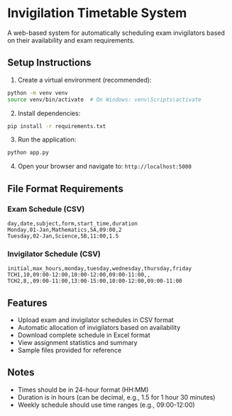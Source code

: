 # Invigilation Timetable System

A web-based system for automatically scheduling exam invigilators based on their availability and exam requirements.

## Setup Instructions

1. Create a virtual environment (recommended):
```bash
python -m venv venv
source venv/bin/activate  # On Windows: venv\Scripts\activate
```

2. Install dependencies:
```bash
pip install -r requirements.txt
```

3. Run the application:
```bash
python app.py
```

4. Open your browser and navigate to: `http://localhost:5000`

## File Format Requirements

### Exam Schedule (CSV)
```csv
day,date,subject,form,start_time,duration
Monday,01-Jan,Mathematics,5A,09:00,2
Tuesday,02-Jan,Science,5B,11:00,1.5
```

### Invigilator Schedule (CSV)
```csv
initial,max_hours,monday,tuesday,wednesday,thursday,friday
TCH1,10,09:00-12:00,10:00-12:00,09:00-11:00,,
TCH2,8,,09:00-11:00,13:00-15:00,10:00-12:00,09:00-11:00
```

## Features

- Upload exam and invigilator schedules in CSV format
- Automatic allocation of invigilators based on availability
- Download complete schedule in Excel format
- View assignment statistics and summary
- Sample files provided for reference

## Notes

- Times should be in 24-hour format (HH:MM)
- Duration is in hours (can be decimal, e.g., 1.5 for 1 hour 30 minutes)
- Weekly schedule should use time ranges (e.g., 09:00-12:00) 